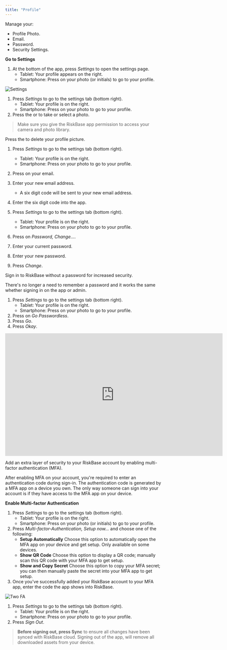 ```yaml
---
title: "Profile"
---
```


Manage your:

* Profile Photo.
* Email.
* Password.
* Security Settings.

**Go to Settings**

1. At the bottom of the app, press *Settings* to open the settings page.
    * Tablet: Your profile appears on the right.
    * Smartphone: Press on your photo (or initials) to go to your profile.

![Settings](/img/support/app/settings/settings.webp)

1. Press *Settings* to go to the settings tab (bottom right).
    * Tablet: Your profile is on the right.
    * Smartphone: Press on your photo to go to your profile.
1. Press the *<i class="fa-light fa-camera"></i>* or *<i class="fa-light fa-image"></i>* to take or select a photo.

> Make sure you give the RiskBase app permission to access your camera and photo library.

Press the *<i class="fa-light fa-trash-can"></i>* to delete your profile picture.

1. Press *Settings* to go to the settings tab (bottom right).
    * Tablet: Your profile is on the right.
    * Smartphone: Press on your photo to go to your profile.
1. Press on your email.
1. Enter your new email address.
    * A six digit code will be sent to your new email address.
1. Enter the six digit code into the app.

1. Press *Settings* to go to the settings tab (bottom right).
    * Tablet: Your profile is on the right.
    * Smartphone: Press on your photo to go to your profile.
1. Press on *Password, Change...*.
1. Enter your current password.
1. Enter your new password.
1. Press *Change*.

Sign in to RiskBase without a password for increased security.

There's no longer a need to remember a password and it works the same whether signing in on the app or admin.

1. Press *Settings* to go to the settings tab (bottom right).
    * Tablet: Your profile is on the right.
    * Smartphone: Press on your photo to go to your profile.
1. Press on *Go Passwordless*.
1. Press *Go*.
1. Press *Okay*.

<div class="videoWrapper">
<iframe width="700" height="393.75" src="https://www.youtube.com/embed/YGu310atnrk" title="YouTube video player" frameborder="0" allow="accelerometer; autoplay; clipboard-write; encrypted-media; gyroscope; picture-in-picture" allowfullscreen></iframe>
</div>

Add an extra layer of security to your RiskBase account by enabling multi-factor authentication (MFA).

After enabling MFA on your account, you're required to enter an authentication code during sign-in. The authentication code is generated by a MFA app on a device you own. The only way someone can sign into your account is if they have access to the MFA app on your device.

**Enable Multi-factor Authentication**

1. Press _Settings_ to go to the settings tab (bottom right).
   - Tablet: Your profile is on the right.
   - Smartphone: Press on your photo (or initials) to go to your profile.
1. Press _Multi-factor-Authentication, Setup now..._ and choose one of the following:
   - **Setup Automatically** Choose this option to automatically open the MFA app on your device and get setup. Only available on some devices.
   - **Show QR Code** Choose this option to display a QR code; manually scan this QR code with your MFA app to get setup.
   - **Show and Copy Secret** Choose this option to copy your MFA secret; you can then manually paste the secret into your MFA app to get setup.
1. Once you've successfully added your RiskBase account to your MFA app, enter the code the app shows into RiskBase.

![Two FA](/img/support/app/settings/2fa.webp)


1. Press *Settings* to go to the settings tab (bottom right).
    * Tablet: Your profile is on the right.
    * Smartphone: Press on your photo to go to your profile.
1. Press *Sign Out*.

> **Before signing out, press <i class="fa-light fa-sync"></i> Sync** to ensure all changes have been synced with RiskBase cloud. Signing out of the app, will remove all downloaded assets from your device.
